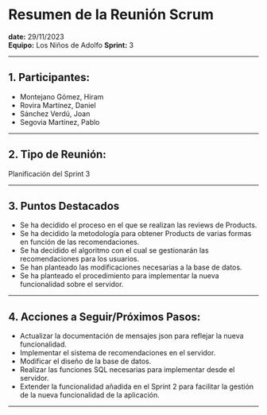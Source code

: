 # Resumen de la Reunión Scrum
**date:**      29/11/2023  
**Equipo:**     Los Niños de Adolfo 
**Sprint:**     3  

---

## 1. Participantes:
- Montejano Gómez, Hiram
- Rovira Martínez, Daniel
- Sánchez Verdú, Joan
- Segovia Martínez, Pablo

---

## 2. Tipo de Reunión:
Planificación del Sprint 3

---

## 3. Puntos Destacados

- Se ha decidido el proceso en el que se realizan las reviews de Products.
- Se ha decidido la metodología para obtener Products de varias formas en función de las recomendaciones.
- Se ha decidido el algoritmo con el cual se gestionarán las recomendaciones para los usuarios.
- Se han planteado las modificaciones necesarias a la base de datos.
- Se ha planteado el procedimiento para implementar la nueva funcionalidad sobre el servidor.

---

## 4. Acciones a Seguir/Próximos Pasos:

- Actualizar la documentación de mensajes json para reflejar la nueva funcionalidad.
- Implementar el sistema de recomendaciones en el servidor.
- Modificar el diseño de la base de datos.
- Realizar las funciones SQL necesarias para implementar desde el servidor.
- Extender la funcionalidad añadida en el Sprint 2 para facilitar la gestión de la nueva funcionalidad de la aplicación.

---